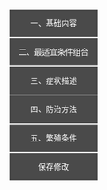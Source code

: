 <style type="text/css">
        label.del_img{
            cursor:pointer;
        }
        #right{position: fixed;right: 5%;top:15%;width: 200px;z-index:50000;}
        #right a{display: block;width: 160px;height:50px;background: #4a4a4a;text-decoration: none;color: white;text-align: center; line-height: 50px;border: 1px solid white;}
    </style>
</head>

<body>
    <!-- 右侧悬浮列表 -->
    <if condition="$data.dd_type neq 1 " >
        <div id="right">
            <a href="#a">一、基础内容</a>
            <a href="#b">二、最适宜条件组合</a>
            <a href="#c">三、症状描述</a>
            <a href="#d">四、防治方法</a>
            <a href="#e">五、繁殖条件</a>
            <a href="#f">保存修改</a>
        </div>
    </if>